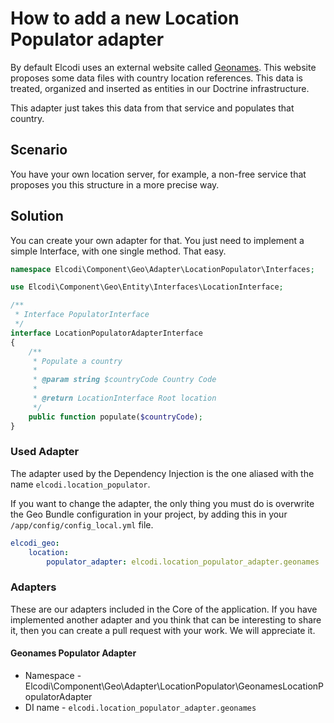 # How to add a new Location Populator adapter

By default Elcodi uses an external website called
[Geonames](http://www.geonames.org/). This website proposes some data files with
country location references. This data is treated, organized and inserted as
entities in our Doctrine infrastructure.

This adapter just takes this data from that service and populates that country.

## Scenario

You have your own location server, for example, a non-free service that proposes
you this structure in a more precise way.

## Solution

You can create your own adapter for that. You just need to implement a simple
Interface, with one single method. That easy.

``` php
namespace Elcodi\Component\Geo\Adapter\LocationPopulator\Interfaces;

use Elcodi\Component\Geo\Entity\Interfaces\LocationInterface;

/**
 * Interface PopulatorInterface
 */
interface LocationPopulatorAdapterInterface
{
    /**
     * Populate a country
     *
     * @param string $countryCode Country Code
     *
     * @return LocationInterface Root location
     */
    public function populate($countryCode);
}
```

### Used Adapter

The adapter used by the Dependency Injection is the one aliased with the name
`elcodi.location_populator`.

If you want to change the adapter, the only thing you must do is overwrite the
Geo Bundle configuration in your project, by adding this in your
`/app/config/config_local.yml` file.

``` yaml
elcodi_geo:
    location:
        populator_adapter: elcodi.location_populator_adapter.geonames
```

### Adapters

These are our adapters included in the Core of the application. If you have
implemented another adapter and you think that can be interesting to share it,
then you can create a pull request with your work. We will appreciate it.

#### Geonames Populator Adapter

* Namespace - Elcodi\Component\Geo\Adapter\LocationPopulator\GeonamesLocationPopulatorAdapter
* DI name - `elcodi.location_populator_adapter.geonames`
